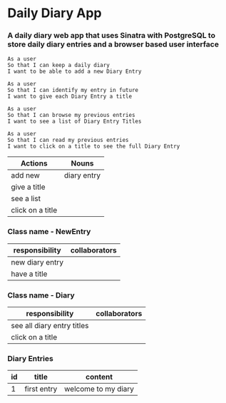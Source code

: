 # Daily Diary App
### A daily diary web app that uses Sinatra with PostgreSQL to store daily diary entries and a browser based user interface
```
As a user
So that I can keep a daily diary
I want to be able to add a new Diary Entry

As a user
So that I can identify my entry in future
I want to give each Diary Entry a title

As a user
So that I can browse my previous entries
I want to see a list of Diary Entry Titles

As a user
So that I can read my previous entries
I want to click on a title to see the full Diary Entry
```
| Actions | Nouns |
|---------|-------|
| add new | diary entry |
| give a title | |
| see a list | |
| click on a title | |

### Class name - NewEntry

| responsibility | collaborators |
| ---------------| ------------- |
| new diary entry | |
| have a title | |

### Class name - Diary

| responsibility | collaborators |
| ---------------| ------------- |
| see all diary entry titles | |
| click on a title | |

### Diary Entries

| id | title | content |
| ------ | ----- | ----- |
| 1 | first entry | welcome to my diary |
